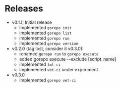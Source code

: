 # Releases

- v0.1.1: Initial release
  - implemented `gorepo init`
  - implemented `gorepo list`
  - implemented `gorepo run`
  - implemented `gorepo version`
- v0.2.0 (tag lost, consider it v0.3.0):
  - renamed `gorepo run` to `gorepo execute`
  - added gorepo execute --exclude [script_name]
  - implemented `fmt-ci`
  - implemented `vet-ci` under experiment
- v0.3.0
  - implemented `gorepo vet-ci`

